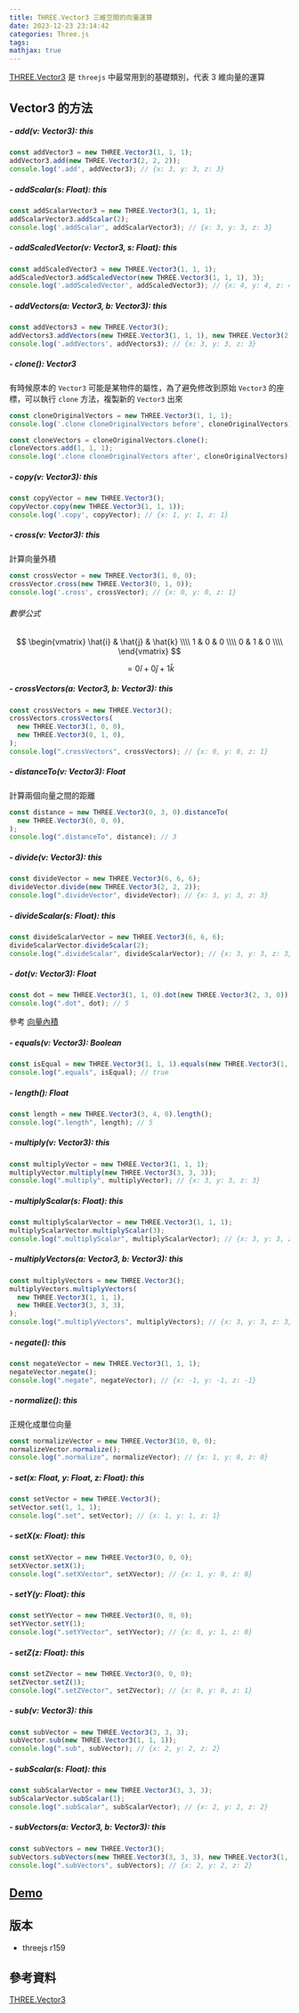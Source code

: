 ```yaml
---
title: THREE.Vector3 三維空間的向量運算
date: 2023-12-23 23:14:42
categories: Three.js
tags:
mathjax: true
---
```


[THREE.Vector3](https://threejs.org/docs/#api/en/math/Vector3) 是 `threejs` 中最常用到的基礎類別，代表 3 維向量的運算

## Vector3 的方法

##### **- add(v: Vector3): this**

```js
const addVector3 = new THREE.Vector3(1, 1, 1);
addVector3.add(new THREE.Vector3(2, 2, 2));
console.log('.add', addVector3); // {x: 3, y: 3, z: 3}
```

##### **- addScalar(s: Float): this**

```js
const addScalarVector3 = new THREE.Vector3(1, 1, 1);
addScalarVector3.addScalar(2);
console.log('.addScalar', addScalarVector3); // {x: 3, y: 3, z: 3}
```

<!--more-->

##### **- addScaledVector(v: Vector3, s: Float): this**

```js
const addScaledVector3 = new THREE.Vector3(1, 1, 1);
addScaledVector3.addScaledVector(new THREE.Vector3(1, 1, 1), 3);
console.log('.addScaledVector', addScaledVector3); // {x: 4, y: 4, z: 4}
```

##### **- addVectors(a: Vector3, b: Vector3): this**

```js
const addVectors3 = new THREE.Vector3();
addVectors3.addVectors(new THREE.Vector3(1, 1, 1), new THREE.Vector3(2, 2, 2));
console.log('.addVectors', addVectors3); // {x: 3, y: 3, z: 3}
```

##### **- clone(): Vector3**

有時候原本的 `Vector3` 可能是某物件的屬性，為了避免修改到原始 `Vector3` 的座標，可以執行 `clone` 方法，複製新的 `Vector3` 出來

```js
const cloneOriginalVectors = new THREE.Vector3(1, 1, 1);
console.log('.clone cloneOriginalVectors before', cloneOriginalVectors); // {x: 1, y: 1, z: 1}

const cloneVectors = cloneOriginalVectors.clone();
cloneVectors.add(1, 1, 1);
console.log('.clone cloneOriginalVectors after', cloneOriginalVectors); // {x: 1, y: 1, z: 1}
```

##### **- copy(v: Vector3): this**

```js
const copyVector = new THREE.Vector3();
copyVector.copy(new THREE.Vector3(1, 1, 1));
console.log('.copy', copyVector); // {x: 1, y: 1, z: 1}
```

##### **- cross(v: Vector3): this**

計算向量外積

```js
const crossVector = new THREE.Vector3(1, 0, 0);
crossVector.cross(new THREE.Vector3(0, 1, 0));
console.log('.cross', crossVector); // {x: 0, y: 0, z: 1}
```

###### 數學公式

$$
\begin{vmatrix}
	\hat{i} & \hat{j} & \hat{k} \\\\
	1 & 0 & 0 \\\\
	0 & 1 & 0 \\\\
\end{vmatrix}
$$

$$
= 0\hat{i} + 0\hat{j} + 1\hat{k}
$$

##### **- crossVectors(a: Vector3, b: Vector3): this**
```js
const crossVectors = new THREE.Vector3();
crossVectors.crossVectors(
  new THREE.Vector3(1, 0, 0),
  new THREE.Vector3(0, 1, 0),
);
console.log(".crossVectors", crossVectors); // {x: 0, y: 0, z: 1}
```

##### **- distanceTo(v: Vector3): Float**
計算兩個向量之間的距離
```js
const distance = new THREE.Vector3(0, 3, 0).distanceTo(
  new THREE.Vector3(0, 0, 0),
);
console.log(".distanceTo", distance); // 3
```

##### **- divide(v: Vector3): this**
```js
const divideVector = new THREE.Vector3(6, 6, 6);
divideVector.divide(new THREE.Vector3(2, 2, 2));
console.log(".divideVector", divideVector); // {x: 3, y: 3, z: 3}
```

##### **- divideScalar(s: Float): this**
```js
const divideScalarVector = new THREE.Vector3(6, 6, 6);
divideScalarVector.divideScalar(2);
console.log(".divideScalar", divideScalarVector); // {x: 3, y: 3, z: 3}
```

##### **- dot(v: Vector3): Float**
```js
const dot = new THREE.Vector3(1, 1, 0).dot(new THREE.Vector3(2, 3, 0));
console.log(".dot", dot); // 5
```

參考 <a href="/blog/2023/12/11/向量內積/" target="_blank" rel="noreferrer noopenner">向量內積</a>

##### **- equals(v: Vector3): Boolean**
```js
const isEqual = new THREE.Vector3(1, 1, 1).equals(new THREE.Vector3(1, 1, 1));
console.log(".equals", isEqual); // true
```

##### **- length(): Float**
```js
const length = new THREE.Vector3(3, 4, 0).length();
console.log(".length", length); // 5
```

##### **- multiply(v: Vector3): this**
```js
const multiplyVector = new THREE.Vector3(1, 1, 1);
multiplyVector.multiply(new THREE.Vector3(3, 3, 3));
console.log(".multiply", multiplyVector); // {x: 3, y: 3, z: 3}
```

##### **- multiplyScalar(s: Float): this**
```js
const multiplyScalarVector = new THREE.Vector3(1, 1, 1);
multiplyScalarVector.multiplyScalar(3);
console.log(".multiplyScalar", multiplyScalarVector); // {x: 3, y: 3, z: 3}
```

##### **- multiplyVectors(a: Vector3, b: Vector3): this**
```js
const multiplyVectors = new THREE.Vector3();
multiplyVectors.multiplyVectors(
  new THREE.Vector3(1, 1, 1),
  new THREE.Vector3(3, 3, 3),
);
console.log(".multiplyVectors", multiplyVectors); // {x: 3, y: 3, z: 3}
```

##### **- negate(): this**
```js
const negateVector = new THREE.Vector3(1, 1, 1);
negateVector.negate();
console.log(".negate", negateVector); // {x: -1, y: -1, z: -1}
```

##### **- normalize(): this**
正規化成單位向量

```js
const normalizeVector = new THREE.Vector3(10, 0, 0);
normalizeVector.normalize();
console.log(".normalize", normalizeVector); // {x: 1, y: 0, z: 0}
```

##### **- set(x: Float, y: Float, z: Float): this**
```js
const setVector = new THREE.Vector3();
setVector.set(1, 1, 1);
console.log(".set", setVector); // {x: 1, y: 1, z: 1}
```

##### **- setX(x: Float): this**
```js
const setXVector = new THREE.Vector3(0, 0, 0);
setXVector.setX(1);
console.log(".setXVector", setXVector); // {x: 1, y: 0, z: 0}
```

##### **- setY(y: Float): this**
```js
const setYVector = new THREE.Vector3(0, 0, 0);
setYVector.setY(1);
console.log(".setYVector", setYVector); // {x: 0, y: 1, z: 0}
```

##### **- setZ(z: Float): this**
```js
const setZVector = new THREE.Vector3(0, 0, 0);
setZVector.setZ(1);
console.log(".setZVector", setZVector); // {x: 0, y: 0, z: 1}
```

##### **- sub(v: Vector3): this**
```js
const subVector = new THREE.Vector3(3, 3, 3);
subVector.sub(new THREE.Vector3(1, 1, 1));
console.log(".sub", subVector); // {x: 2, y: 2, z: 2}
```

##### **- subScalar(s: Float): this**
```js
const subScalarVector = new THREE.Vector3(3, 3, 3);
subScalarVector.subScalar(1);
console.log(".subScalar", subScalarVector); // {x: 2, y: 2, z: 2}
```

##### **- subVectors(a: Vector3, b: Vector3): this**
```js
const subVectors = new THREE.Vector3();
subVectors.subVectors(new THREE.Vector3(3, 3, 3), new THREE.Vector3(1, 1, 1));
console.log(".subVectors", subVectors); // {x: 2, y: 2, z: 2}
```

## [Demo](https://codesandbox.io/p/devbox/threejs-vector3-m4s4rt?file=%2Fsrc%2Fbasic%2Findex.js)

## 版本
- threejs r159

## 參考資料
[THREE.Vector3](https://threejs.org/docs/#api/en/math/Vector3)